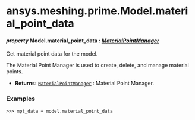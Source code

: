 # ansys.meshing.prime.Model.material_point_data



#### *property* Model.material_point_data *: [MaterialPointManager](ansys.meshing.prime.MaterialPointManager.md#ansys.meshing.prime.MaterialPointManager)*

Get material point data for the model.

The Material Point Manager is used to create, delete, and manage material points.

* **Returns:**
  [`MaterialPointManager`](ansys.meshing.prime.MaterialPointManager.md#ansys.meshing.prime.MaterialPointManager)
  : Material Point Manager.

### Examples

```pycon
>>> mpt_data = model.material_point_data
```

<!-- !! processed by numpydoc !! -->
